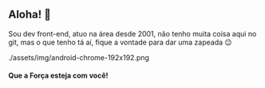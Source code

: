 ## Aloha! 👋

Sou dev front-end, atuo na área desde 2001, não tenho muita coisa aqui no git, mas o que tenho tá aí, fique a vontade para dar uma zapeada 😉

./assets/img/android-chrome-192x192.png

#### Que a Força esteja com você!

<!--
**eduruiz333/eduruiz333** is a ✨ _special_ ✨ repository because its `README.md` (this file) appears on your GitHub profile.

Here are some ideas to get you started:

- 🔭 I’m currently working on ...
- 🌱 I’m currently learning ...
- 👯 I’m looking to collaborate on ...
- 🤔 I’m looking for help with ...
- 💬 Ask me about ...
- 📫 How to reach me: ...
- 😄 Pronouns: ...
- ⚡ Fun fact: ...
-->
